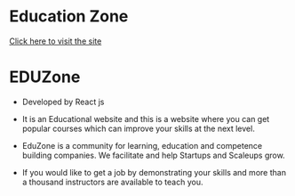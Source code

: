 # Education Zone

[Click here to visit the site]()

# EDUZone

- Developed by React js

- It is an Educational website and this is a website where you can get popular courses which can improve your skills at the next level.
- EduZone is a community for learning, education and competence building companies. We facilitate and help Startups and Scaleups grow.
- If you would like to get a job by demonstrating your skills and more than a thousand instructors are available to teach you.
